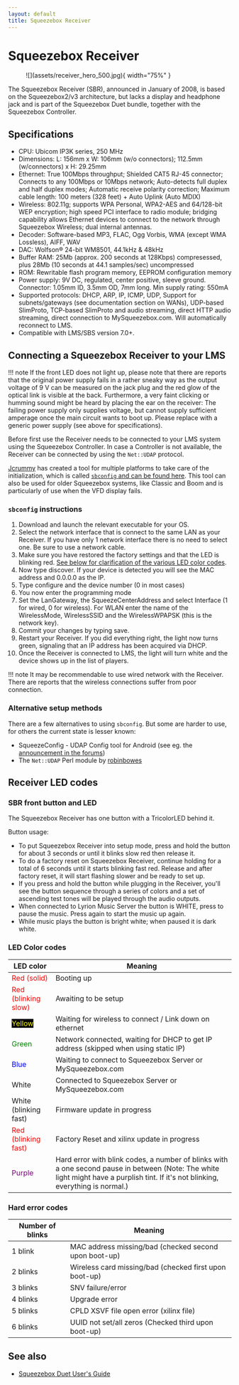 ```yaml
---
layout: default
title: Squeezebox Receiver
---
```


# Squeezebox Receiver

<figure markdown="span">
  ![](assets/receiver_hero_500.jpg){ width="75%" }
</figure>

The Squeezebox Receiver (SBR), announced in January of 2008, is based on the Squeezebox2/v3 architecture, but lacks a display and headphone jack and is part of the Squeezebox Duet bundle, together with the Squeezebox Controller.

## Specifications

- CPU: Ubicom IP3K series, 250 MHz
- Dimensions: L: 156mm x W: 106mm (w/o connectors); 112.5mm (w/connectors) x H: 29.25mm
- Ethernet: True 100Mbps throughput; Shielded CAT5 RJ-45 connector; Connects to any 100Mbps or 10Mbps network; Auto-detects full duplex and half duplex modes; Automatic receive polarity correction; Maximum cable length: 100 meters (328 feet) + Auto Uplink (Auto MDIX)
- Wireless: 802.11g; supports WPA Personal, WPA2-AES and 64/128-bit WEP encryption; high speed PCI interface to radio module; bridging capability allows Ethernet devices to connect to the network through Squeezebox Wireless; dual internal antennas.
- Decoder: Software-based MP3, FLAC, Ogg Vorbis, WMA (except WMA Lossless), AIFF, WAV
- DAC: Wolfson® 24-bit WM8501, 44.1kHz & 48kHz
- Buffer RAM: 25Mb (approx. 200 seconds at 128Kbps) compresessed, plus 28Mb (10 seconds at 44.1 samples/sec) uncompressed
- ROM: Rewritable flash program memory, EEPROM configuration memory
- Power supply: 9V DC, regulated, center positive, sleeve ground. Connector: 1.05mm ID, 3.5mm OD, 7mm long. Min supply rating: 550mA
- Supported protocols: DHCP, ARP, IP, ICMP, UDP, Support for subnets/gateways (see documentation section on WANs), UDP-based SlimProto, TCP-based SlimProto and audio streaming, direct HTTP audio streaming, direct connection to MySqueezebox.com. Will automatically reconnect to LMS.
- Compatible with LMS/SBS version 7.0+.

## Connecting a Squeezebox Receiver to your LMS

!!! note
    If the front LED does not light up, please note that there are reports that the original power supply fails in a rather sneaky way as the output voltage of 9 V can be measured on the jack plug and the red glow of the optical link is visible at the back. Furthermore, a very faint clicking or humming sound might be heard by placing the ear on the receiver: The failing power supply only supplies voltage, but cannot supply sufficient amperage once the main circuit wants to boot up. Please replace with a generic power supply (see above for specifications).

Before first use the Receiver needs to be connected to your LMS system using the Squeezebox Controller. In case a Controller is not available, the Receiver can be connected by using the `Net::UDAP` protocol.

[Jcrummy](https://github.com/jcrummy) has created a tool for multiple platforms to take care of the initialization, which is called [`sbconfig` and can be found here](https://jcrummy.github.io/gosqueeze/). This tool can also be used for older Squeezebox systems, like Classic and Boom and is particularly of use when the VFD display fails.

### `sbconfig` instructions
1. Download and launch the relevant executable for your OS.
2. Select the network interface that is connect to the same LAN as your Receiver. If you have only 1 network interface there is no need to select one. Be sure to use a network cable.
3. Make sure you have restored the factory settings and that the LED is blinking red. [See below for clarification of the various LED color codes](#receiver-led-codes).
4. Now type discover. If your device is detected you will see the MAC address and 0.0.0.0 as the IP.
5. Type configure and the device number (0 in most cases)
6. You now enter the programming mode
7. Set the LanGateway, the SqueezeCenterAddress and select Interface (1 for wired, 0 for wireless). For WLAN enter the name of the WirelessMode, WirelessSSID and the WirelessWPAPSK (this is the network key).
8. Commit your changes by typing save.
9. Restart your Receiver. If you did everything right, the light now turns green, signaling that an IP address has been acquired via DHCP.
10. Once the Receiver is connected to LMS, the light will turn white and the device shows up in the list of players.

!!! note
    It may be recommendable to use wired network with the Receiver. There are reports that the wireless connections suffer from poor connection.

### Alternative setup methods

There are a few alternatives to using `sbconfig`. But some are harder to use, for others the current state is lesser known:

- SqueezeConfig - UDAP Config tool for Android (see eg. the [announcement in the forums](https://forums.slimdevices.com/forum/user-forums/general-discussion/74718-beta-squeezeconfig-udap-config-tool-for-android))
- The `Net::UDAP` Perl module by [robinbowes](https://github.com/robinbowes/net-udap)

## Receiver LED codes
### SBR front button and LED
The Squeezebox Receiver has one button with a TricolorLED behind it.

Button usage:

- To put Squeezebox Receiver into setup mode, press and hold the button for about 3 seconds or until it blinks slow red then release it.
- To do a factory reset on Squeezebox Receiver, continue holding for a total of 6 seconds until it starts blinking fast red. Release and after factory reset, it will start flashing slower and be ready to set up.
- If you press and hold the button while plugging in the Receiver, you'll see the button sequence through a series of colors and a set of ascending test tones will be played through the audio outputs.
- When connected to Lyrion Music Server the button is WHITE, press to pause the music. Press again to start the music up again.
- While music plays the button is bright white; when paused it is dark white.

### LED Color codes
| LED color | Meaning |
| ---- | ---- |
| <span style="color: red"> Red (solid) </span>|	Booting up |
|	<span style="color: red"> Red (blinking slow) </span> | Awaiting to be setup |
|	<span style="color: yellow; background: black;"> Yellow</span> | Waiting for wireless to connect / Link down on ethernet |
|	<span style="color: green"> Green </span> |	Network connected, waiting for DHCP to get IP address (skipped when using static IP) |
|	<span style="color: blue"> Blue </span> |	Waiting to connect to Squeezebox Server or MySqueezebox.com |
|	White |	Connected to Squeezebox Server or MySqueezebox.com |
|	White (blinking fast) |	Firmware update in progress |
|	<span style="color: red"> Red (blinking fast) </span> |	Factory Reset and xilinx update in progress |
|	<span style="color: purple"> Purple </span> |	Hard error with blink codes, a number of blinks with a one second pause in between (Note: The white light might have a purplish tint. If it's not blinking, everything is normal.) |

### Hard error codes
| Number of blinks | Meaning |
| ---- | ---- |
| 1 blink |	MAC address missing/bad (checked second upon boot-up) |
| 2 blinks |	Wireless card missing/bad (checked first upon boot-up) |
| 3 blinks |	SNV failure/error |
| 4 blinks |	Upgrade error |
| 5 blinks |	CPLD XSVF file open error (xilinx file) |
| 6 blinks | UUID not set/all zeros (Checked third upon boot-up) |


## See also

- [Squeezebox Duet User's Guide](https://downloads.lms-community.org/docs/Squeezebox%20Duet%20Users%20Guide%20International.pdf)